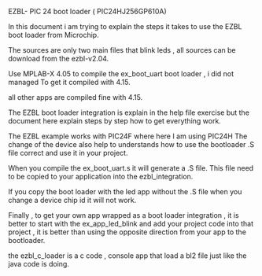 EZBL- PIC 24 boot loader ( PIC24HJ256GP610A)

In this document i am trying to explain the steps it takes to use the EZBL
boot loader from Microchip.

The sources are only two main files that blink leds , all sources can be
download from the ezbl-v2.04.

Use MPLAB-X 4.05 to compile the ex_boot_uart boot loader , i did not managed
To get it compiled with 4.15.

all other apps are compiled fine with 4.15.

The EZBL boot loader integration is explain in the help file exercise but the document here explain steps by step how to get everything work.

The EZBL example works with PIC24F where here I am using PIC24H
The change of the device also help to understands how to use the bootloader .S file correct and use it in your project.

When you compile the ex_boot_uart.s  it will generate a .S file.
This file need to be copied to your application into the ezbl_integration.

If you copy the boot loader with the led app without the .S file when you change a device chip id it will not work.

Finally , to get your own app wrapped as a boot loader integration , it is better to start with the 
ex_app_led_blink
and add your project code into that project , it is better than using the opposite direction
from your app to the bootloader.


the ezbl_c_loader is a c code , console app that load a bl2 file just like
the java code is doing.
